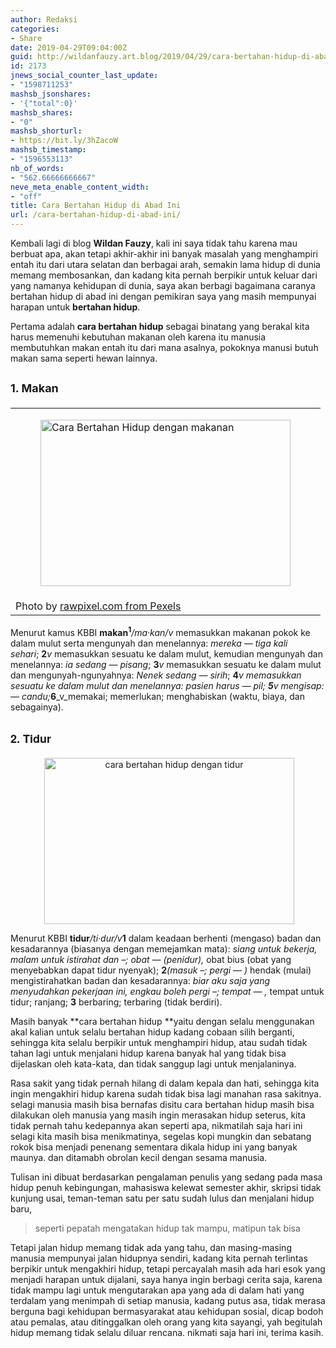 ```yaml
---
author: Redaksi
categories:
- Share
date: 2019-04-29T09:04:00Z
guid: http://wildanfauzy.art.blog/2019/04/29/cara-bertahan-hidup-di-abad-ini/
id: 2173
jnews_social_counter_last_update:
- "1598711253"
mashsb_jsonshares:
- '{"total":0}'
mashsb_shares:
- "0"
mashsb_shorturl:
- https://bit.ly/3hZacoW
mashsb_timestamp:
- "1596553113"
nb_of_words:
- "562.66666666667"
neve_meta_enable_content_width:
- "off"
title: Cara Bertahan Hidup di Abad Ini
url: /cara-bertahan-hidup-di-abad-ini/
---
```


Kembali lagi di blog **Wildan Fauzy**, kali ini saya tidak tahu karena mau berbuat apa, akan tetapi akhir-akhir ini banyak masalah yang menghampiri entah itu dari utara selatan dan berbagai arah, semakin lama hidup di dunia memang membosankan, dan kadang kita pernah berpikir untuk keluar dari yang namanya kehidupan di dunia, saya akan berbagi bagaimana caranya bertahan hidup di abad ini dengan pemikiran saya yang masih mempunyai harapan untuk **bertahan hidup**.

Pertama adalah **cara bertahan hidup** sebagai binatang yang berakal kita harus memenuhi kebutuhan makanan oleh karena itu manusia membutuhkan makan entah itu dari mana asalnya, pokoknya manusi butuh makan sama seperti hewan lainnya.

## <span style="font-size:large;">1. Makan</span><figure class="wp-block-table aligncenter">

<table>
  <tr>
    <td class="has-text-align-center" data-align="center">
      <figure><a style="margin-left:auto;margin-right:auto;" href="https://wildanfauzyart.files.wordpress.com/2020/04/61cd0-celebrate-celebration-cheers-1268558.jpg" class="rank-math-link"><img loading="lazy" title="Cara Bertahan Hidup dengan makanan" width="400" height="266" border="0" src="https://wildanfauzyart.files.wordpress.com/2020/04/61cd0-celebrate-celebration-cheers-1268558.jpg?w=300&#038;h=200&#038;resize=400%2C266" alt="Cara Bertahan Hidup dengan makanan" data-recalc-dims="1" /></a></figure>
    </td>
  </tr>
  
  <tr>
    <td class="has-text-align-center" data-align="center">
      Photo by&nbsp;<a href="https://www.pexels.com/@rawpixel?utm_content=attributionCopyText&utm_medium=referral&utm_source=pexels" class="rank-math-link">rawpixel.com&nbsp;from&nbsp;Pexels</a>
    </td>
  </tr>
</table></figure> 

<span style="font-family:inherit;">Menurut kamus KBBI&nbsp;</span>**makan<sup>1</sup>**_/ma·kan/v_&nbsp;memasukkan makanan pokok ke dalam mulut serta mengunyah dan menelannya:&nbsp;_mereka &#8212; tiga kali sehari_;&nbsp;**2**_v_&nbsp;memasukkan sesuatu ke dalam mulut, kemudian mengunyah dan menelannya:&nbsp;_ia sedang &#8212; pisang_;&nbsp;**3**_v_&nbsp;memasukkan sesuatu ke dalam mulut dan mengunyah-ngunyahnya:&nbsp;_Nenek sedang &#8212; sirih_;&nbsp;**4**_v&nbsp;_memasukkan sesuatu ke dalam mulut dan menelannya:&nbsp;_pasien harus &#8212; pil;&nbsp;_**5**_v_&nbsp;mengisap: &#8212;_&nbsp;candu;_**6**_v_memakai; memerlukan; menghabiskan (waktu, biaya, dan sebagainya).

## <span style="font-family:'helvetica neue' , 'helvetica' , 'arial' , sans-serif;"><span style="font-size:large;">2. Tidur</span></span>

<div style="clear:both;text-align:center;">
  <figure><a style="margin-left:1em;margin-right:1em;" href="https://wildanfauzyart.files.wordpress.com/2020/04/fceab-animal-cat-face-close-up-416160.jpg"><img loading="lazy" class="aligncenter" title="cara bertahan hidup dengan tidur" src="https://wildanfauzyart.files.wordpress.com/2020/04/fceab-animal-cat-face-close-up-416160.jpg?w=300&#038;h=200&#038;resize=400%2C266" alt="cara bertahan hidup dengan tidur" width="400" height="266" border="0" data-recalc-dims="1" /></a></figure>
</div>

Menurut KBBI&nbsp;**tidur**_/ti·dur/v_**1**&nbsp;dalam keadaan berhenti (mengaso) badan dan kesadarannya (biasanya dengan memejamkan mata):&nbsp;_siang untuk bekerja, malam untuk istirahat dan &#8211;; obat &#8212; (penidur),_&nbsp;obat bius (obat yang menyebabkan dapat tidur nyenyak);&nbsp;**2**_(masuk &#8211;; pergi &#8212; )_&nbsp;hendak (mulai) mengistirahatkan badan dan kesadarannya:&nbsp;_biar aku saja yang menyudahkan pekerjaan ini, engkau boleh pergi &#8211;; tempat &#8212; ,_&nbsp;tempat untuk tidur; ranjang;&nbsp;**3**&nbsp;berbaring; terbaring (tidak berdiri).

Masih banyak&nbsp;**cara bertahan hidup&nbsp;**yaitu dengan selalu menggunakan akal kalian untuk selalu bertahan hidup kadang cobaan silih berganti, sehingga kita selalu berpikir untuk menghampiri hidup, atau sudah tidak tahan lagi untuk menjalani hidup karena banyak hal yang tidak bisa dijelaskan oleh kata-kata, dan tidak sanggup lagi untuk menjalaninya.

Rasa sakit yang tidak pernah hilang di dalam kepala dan hati, sehingga kita ingin mengakhiri hidup karena sudah tidak bisa lagi manahan rasa sakitnya. selagi manusia masih bisa bernafas disitu cara bertahan hidup masih bisa dilakukan oleh manusia yang masih ingin merasakan hidup seterus, kita tidak pernah tahu kedepannya akan seperti apa, nikmatilah saja hari ini selagi kita masih bisa menikmatinya, segelas kopi mungkin dan sebatang rokok bisa menjadi penenang sementara dikala hidup ini yang banyak maunya. dan ditamabh obrolan kecil dengan sesama manusia.

Tulisan ini dibuat berdasarkan pengalaman penulis yang sedang pada masa hidup penuh kebingungan, mahasiswa kelewat semester akhir, skripsi tidak kunjung usai, teman-teman satu per satu sudah lulus dan menjalani hidup baru,&nbsp;

<blockquote class="wp-block-quote">
  <p>
    seperti pepatah mengatakan hidup tak mampu, matipun tak bisa
  </p>
</blockquote>

Tetapi jalan hidup memang tidak ada yang tahu, dan masing-masing manusia mempunyai jalan hidupnya sendiri, kadang kita pernah terlintas berpikir untuk mengakhiri hidup, tetapi percayalah masih ada hari esok yang menjadi harapan untuk dijalani, saya hanya ingin berbagi cerita saja, karena tidak mampu lagi untuk mengutarakan apa yang ada di dalam hati yang terdalam yang menimpah di setiap manusia, kadang putus asa, tidak merasa berguna bagi kehidupan bermasyarakat atau kehidupan sosial, dicap bodoh atau pemalas, atau ditinggalkan oleh orang yang kita sayangi, yah begitulah hidup memang tidak selalu diluar rencana. nikmati saja hari ini, terima kasih.